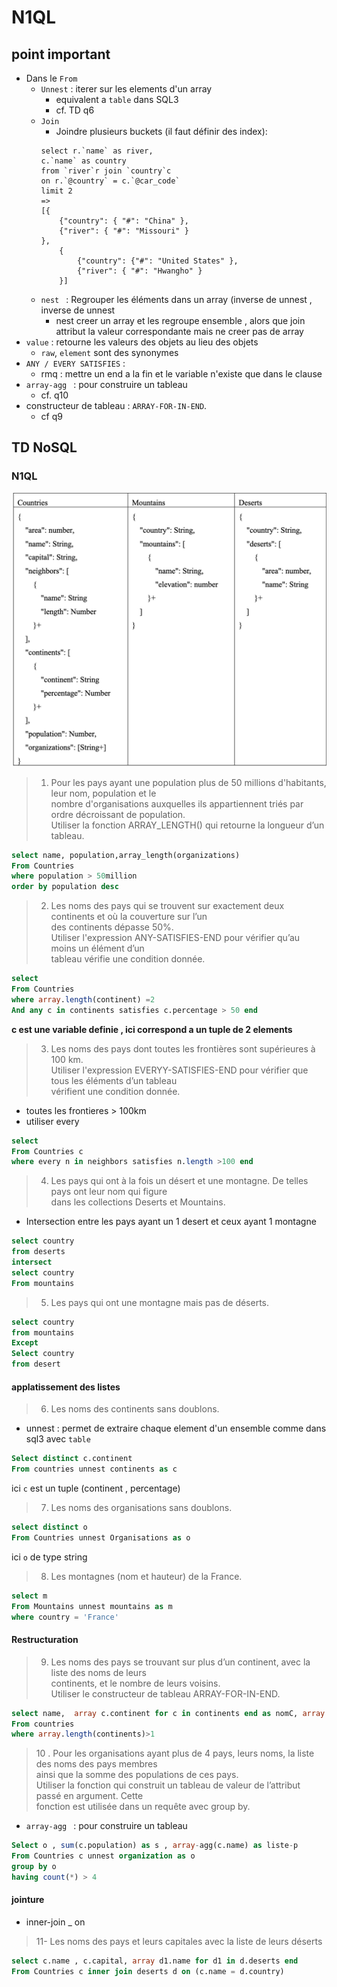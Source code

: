 # N1QL 
## point important 
- Dans le `From`
	- `Unnest` : iterer sur les elements d'un array
		- equivalent a `table` dans  SQL3
		- cf. TD q6
	- `Join`
		-  Joindre plusieurs buckets (il faut définir des index):  
		```N1QL
		select r.`name` as river,  
		c.`name` as country  
		from `river`r join `country`c  
		on r.`@country` = c.`@car_code`  
		limit 2 
		=> 
		[{
			{"country": { "#": "China" },
			{"river": { "#": "Missouri" }
		},  
			{
				{"country": {"#": "United States" },
				{"river": { "#": "Hwangho" }
			}] 
		```
	- `nest ` : Regrouper les éléments dans un array (inverse de unnest , inverse de unnest
		-  nest creer un array et les regroupe ensemble , alors que join attribut la valeur correspondante mais ne creer pas de array
- `value` : retourne les valeurs des  objets au lieu des objets
	- `raw`, `element` sont des synonymes 
- `ANY / EVERY SATISFIES` : 
	- rmq : mettre un end a la fin et le variable n'existe que dans le clause
- `array-agg ` : pour construire un tableau
  - cf. q10
- constructeur de tableau : `ARRAY-FOR-IN-END`.
  - cf q9

	
## TD  NoSQL 
### N1QL
![imgs for exerciese](./imgs/TD.png)
>1. Pour les pays ayant une population plus de 50 millions d'habitants, leur nom, population et le  
nombre d'organisations auxquelles ils appartiennent triés par ordre décroissant de population.  
Utiliser la fonction ARRAY_LENGTH() qui retourne la longueur d’un tableau.
```sql
select name, population,array_length(organizations)
From Countries 
where population > 50million
order by population desc
```
> 2. Les noms des pays qui se trouvent sur exactement deux continents et où la couverture sur l’un  
des continents dépasse 50%.  
Utiliser l'expression ANY-SATISFIES-END pour vérifier qu’au moins un élément d’un  
tableau vérifie une condition donnée.
```sql 
select 
From Countries 
where array.length(continent) =2 
And any c in continents satisfies c.percentage > 50 end 
```
**c est une variable definie , ici correspond a un tuple de 2 elements**
> 3. Les noms des pays dont toutes les frontières sont supérieures à 100 km.  
Utiliser l'expression EVERYY-SATISFIES-END pour vérifier que tous les éléments d’un tableau  
vérifient une condition donnée.
- toutes les frontieres > 100km 
- utiliser every 
```sql
select 
From Countries c 
where every n in neighbors satisfies n.length >100 end
```
> 4. Les pays qui ont à la fois un désert et une montagne. De telles pays ont leur nom qui figure  
dans les collections Deserts et Mountains.
- Intersection entre les pays ayant un 1 desert et  ceux ayant 1 montagne
```sql 
select country
from deserts 
intersect 
select country 
From mountains 
```
>5. Les pays qui ont une montagne mais pas de déserts.
```sql
select country
from mountains 
Except 
Select country 
from desert
```
#### applatissement des listes 
>6. Les noms des continents sans doublons.
- unnest : permet de extraire chaque element d'un ensemble comme dans sql3 avec `table`
```sql
Select distinct c.continent
From countries unnest continents as c
```
ici `c` est un tuple (continent , percentage)
>7. Les noms des organisations sans doublons.
```sql
select distinct o
From Countries unnest Organisations as o 
```
ici `o` de type string
> 8. Les montagnes (nom et hauteur) de la France.
```sql
select m
From Mountains unnest mountains as m
where country = 'France'

```
#### Restructuration 
> 9. Les noms des pays se trouvant sur plus d’un continent, avec la liste des noms de leurs  
continents, et le nombre de leurs voisins.  
Utiliser le constructeur de tableau ARRAY-FOR-IN-END.
```sql 
select name,  array c.continent for c in continents end as nomC, array.length(neighbors)
From countries 
where array.length(continents)>1 
```
>10 . Pour les organisations ayant plus de 4 pays, leurs noms, la liste des noms des pays membres  
ainsi que la somme des populations de ces pays.  
Utiliser la fonction qui construit un tableau de valeur de l’attribut passé en argument. Cette  
fonction est utilisée dans un requête avec group by.
- `array-agg ` : pour construire un tableau
```sql
Select o , sum(c.population) as s , array-agg(c.name) as liste-p
From Countries c unnest organization as o 
group by o 
having count(*) > 4
```
#### jointure 
- inner-join _  on 
> 11- Les noms des pays et leurs capitales avec la liste de leurs déserts
```sql 
select c.name , c.capital, array d1.name for d1 in d.deserts end
From Countries c inner join deserts d on (c.name = d.country)
```